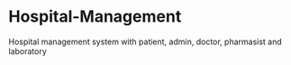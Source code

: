 # Hospital-Management
Hospital management system with patient, admin, doctor, pharmasist and laboratory
